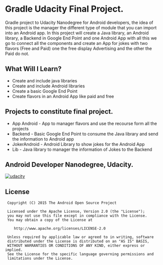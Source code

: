 # Gradle Udacity Final Project.
Gradle project to Udacity Nanodegree for Android developers, the idea of this project is the manager the different type of module that you can import into an Android app. In this project will create a Java library, an Android library, a Backend in Google End Point and one Android App with all this we go to connect all the components and create an App for jokes with two flavors (Free and Paid) one the free display Advertising and the other the Paid do not. 

## What Will I Learn?

* Create and include java libraries
* Create and include Android libraries 
* Create a basic Google End Point
* Create flavors in an Android App like paid and free

## Projects to constitute final project.  

* App Android - App to manager flavors and use the recourse form all the projects
* Backend - Basic Google End Point to consume the Java library and send the information to Android app 
* JokerAndroid - Android Library to show jokes for the Android App
* Lib - Java library to manager the information of Jokes to the Backend

## Android Developer Nanodegree, Udacity.
[![udacity][1]][2]

[1]: ../master/images/nano_logo.png
[2]: https://www.udacity.com/course/android-developer-nanodegree--nd801

## License

     Copyright (C) 2015 The Android Open Source Project
     
     Licensed under the Apache License, Version 2.0 (the "License");
     you may not use this file except in compliance with the License.
     You may obtain a copy of the License at
     
        http://www.apache.org/licenses/LICENSE-2.0
     
     Unless required by applicable law or agreed to in writing, software
     distributed under the License is distributed on an "AS IS" BASIS,
     WITHOUT WARRANTIES OR CONDITIONS OF ANY KIND, either express or implied.
     See the License for the specific language governing permissions and
     limitations under the License.

